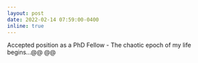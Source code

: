 ```yaml
---
layout: post
date: 2022-02-14 07:59:00-0400
inline: true
---
```


Accepted position as a PhD Fellow - The chaotic epoch of my life begins...@@ @@